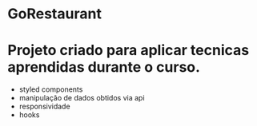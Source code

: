 # GoRestaurant

# Projeto criado para aplicar tecnicas aprendidas durante o curso.

- styled components
- manipulação de dados obtidos via api
- responsividade
- hooks
